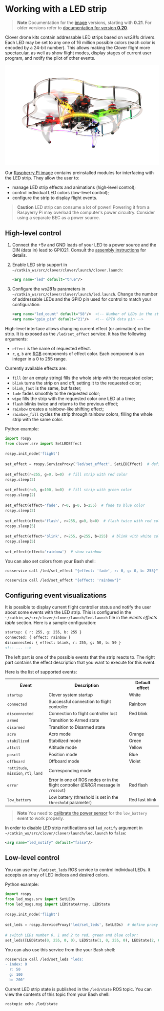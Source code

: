# Working with a LED strip

> **Note** Documentation for the [image](image.md) versions, starting with **0.21**. For older versions refer to [documentation for version **0.20**](https://github.com/CopterExpress/clover/blob/v0.20/docs/en/leds.md).

Clover drone kits contain addressable LED strips based on *ws281x* drivers. Each LED may be set to any one of 16 million possible colors (each color is encoded by a 24-bit number). This allows making the Clover flight more spectacular, as well as show flight modes, display stages of current user program, and notify the pilot of other events.

<img src="../assets/clever-led.png" class="center" width=600>

Our [Raspberry Pi image](image.md) contains preinstalled modules for interfacing with the LED strip. They allow the user to:

* manage LED strip effects and animations (high-level control);
* control individual LED colors (low-level control);
* configure the strip to display flight events.

> **Caution** LED strip can consume a lot of power! Powering it from a Raspyerry Pi may overload the computer's power circuitry. Consider using a separate BEC as a power source.

## High-level control

1. Connect the +5v and GND leads of your LED to a power source and the DIN (data in) lead to GPIO21. Consult the [assembly instructions](assemble_4_2.md#installing-led-strip) for details.
2. Enable LED strip support in `~/catkin_ws/src/clover/clover/launch/clover.launch`:

    ```xml
    <arg name="led" default="true"/>
    ```

3. Configure the *ws281x* parameters in `~/catkin_ws/src/clover/clover/launch/led.launch`. Change the number of addressable LEDs and the GPIO pin used for control to match your configuration:

    ```xml
    <arg name="led_count" default="58"/>  <!-- Number of LEDs in the strip -->
    <arg name="gpio_pin" default="21"/>   <!-- GPIO data pin -->
    ```

High-level interface allows changing current effect (or animation) on the strip. It is exposed as the `/led/set_effect` service. It has the following arguments:

* `effect` is the name of requested effect.
* `r`, `g`, `b` are [RGB](https://en.wikipedia.org/wiki/RGB) components of effect color. Each component is an integer in a 0 to 255 range.

Currently available effects are:

* `fill` (or an empty string) fills the whole strip with the requested color;
* `blink` turns the strip on and off, setting it to the requested color;
* `blink_fast` is the same, but faster;
* `fade` fades smoothly to the requested color;
* `wipe` fills the strip with the requested color one LED at a time;
* `flash` blinks twice and returns to the previous effect;
* `rainbow` creates a rainbow-like shifting effect;
* `rainbow_fill` cycles the strip through rainbow colors, filling the whole strip with the same color.

Python example:

```python
import rospy
from clover.srv import SetLEDEffect

rospy.init_node('flight')

set_effect = rospy.ServiceProxy('led/set_effect', SetLEDEffect)  # define proxy to ROS-service

set_effect(r=255, g=0, b=0)  # fill strip with red color
rospy.sleep(2)

set_effect(r=0, g=100, b=0)  # fill strip with green color
rospy.sleep(2)

set_effect(effect='fade', r=0, g=0, b=255)  # fade to blue color
rospy.sleep(2)

set_effect(effect='flash', r=255, g=0, b=0)  # flash twice with red color
rospy.sleep(5)

set_effect(effect='blink', r=255, g=255, b=255)  # blink with white color
rospy.sleep(5)

set_effect(effect='rainbow')  # show rainbow
```

You can also set colors from your Bash shell:

```bash
rosservice call /led/set_effect "{effect: 'fade', r: 0, g: 0, b: 255}"
```

```bash
rosservice call /led/set_effect "{effect: 'rainbow'}"
```

## Configuring event visualizations

It is possible to display current flight controller status and notify the user about some events with the LED strip. This is configured in the `~/catkin_ws/src/clover/clover/launch/led.launch` file in the *events effects table* section. Here is a sample configuration:

```xml
startup: { r: 255, g: 255, b: 255 }
connected: { effect: rainbow }
disconnected: { effect: blink, r: 255, g: 50, b: 50 }
<!-- ... -->
```

The left part is one of the possible events that the strip reacts to. The right part contains the effect description that you want to execute for this event.

Here is the list of supported events:

<table>
  <tr><th>Event</th><th>Description</th><th>Default effect</th></tr>
  <tr><td><code>startup</code></td><td>Clover system startup</td><td>White</td></tr>
  <tr><td><code>connected</code></td><td>Successful connection to flight controller</td><td>Rainbow</td></tr>
  <tr><td><code>disconnected</code></td><td>Connection to flight controller lost</td><td><div class=circle style="background:rgb(255,50,50)"></div>Red&nbsp;blink</td></tr>
  <tr><td><code>armed</code></td><td>Transition to Armed state</td><td></td></tr>
  <tr><td><code>disarmed</code></td><td>Transition to Disarmed state</td><td></td></tr>
  <tr><td><code>acro</code></td><td>Acro mode</td><td><div class=circle style="background:rgb(245,155,0)"></div>Orange</td></tr>
  <tr><td><code>stabilized</code></td><td>Stabilized mode</td><td><div class=circle style="background:rgb(30,180,50)"></div>Green</td></tr>
  <tr><td><code>altctl</code></td><td>Altitude mode</td><td><div class=circle style="background:rgb(255,255,40)"></div>Yellow</td></tr>
  <tr><td><code>posctl</code></td><td>Position mode</td><td><div class=circle style="background:rgb(50,100,220)"></div>Blue</td></tr>
  <tr><td><code>offboard</code></td><td>Offboard mode</td><td><div class=circle style="background:rgb(220,20,250)"></div>Violet</td></tr>
  <tr><td><code>rattitude</code>, <code>mission</code>, <code>rtl</code>, <code>land</code></td><td>Corresponding mode</td><td></td></tr>
  <tr><td><code>error</code></td><td>Error in one of ROS nodes or in the flight controller (<i>ERROR</i> message in <code>/rosout</code>)</td><td><div class=circle style="background:rgb(255,0,0)"></div>Red flash</td></tr>
  <tr><td><code>low_battery</code></td><td>Low battery (threshold is set in the <code>threshold</code> parameter)</td><td><nobr><div class=circle style="background:rgb(255,0,0)"></div>Red fast blink</nobr></td></tr>
</table>

> **Note** You need to [calibrate the power sensor](power.md#calibrating-the-power-sensor) for the `low_battery` event to work properly.

In order to disable LED strip notifications set `led_notify` argument in `~/catkin_ws/src/clover/clover/launch/led.launch` to `false`:

```xml
<arg name="led_notify" default="false"/>
```

## Low-level control

You can use the `/led/set_leds` ROS service to control individual LEDs. It accepts an array of LED indices and desired colors.

Python example:

```python
import rospy
from led_msgs.srv import SetLEDs
from led_msgs.msg import LEDStateArray, LEDState

rospy.init_node('flight')

set_leds = rospy.ServiceProxy('led/set_leds', SetLEDs)  # define proxy to ROS service

# switch LEDs number 0, 1 and 2 to red, green and blue color:
set_leds([LEDState(0, 255, 0, 0), LEDState(1, 0, 255, 0), LEDState(2, 0, 0, 255)])
```

You can also use this service from the your Bash shell:

```bash
rosservice call /led/set_leds "leds:
- index: 0
  r: 50
  g: 100
  b: 200"
```

Current LED strip state is published in the `/led/state` ROS topic. You can view the contents of this topic from your Bash shell:

```bash
rostopic echo /led/state
```
